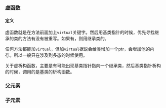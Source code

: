 ### 虚函数
#### 定义
虚函数就是在方法前面加上`virtual`关键字。然后用基类指针的时候，优先寻找继承的类的方法有没有被重写。如果有，则用继承类的。

任何方法都能加`virtual`，但加`virtual`据说会给类增加一个ptr，会增加他的内存。所以一般只在涉及到多态的时候使用。

关于虚析构函数，主要是有可能出现基类指针指向一个继承类，然后基类指针析构的时候，调用的是基类的析构函数。
### 父元素

### 子元素

